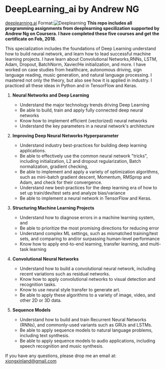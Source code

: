 # DeepLearning_ai by Andrew NG 
[deeplearning.ai](https://www.deeplearning.ai) 
Format:![Deeplearning](https://rexplorations.files.wordpress.com/2017/10/2017-10-21-19_43_58-clipboard.png?w=1000)
**This repo includes all programming assignments from deeplearning specilization supported by Andrew Ng on Coursera. I have completed these five courses and get the certificate on Feb, 2018**.

This specialization includes the foundations of Deep Learning understand how to build neural network, and learn how to lead successful machine learning projects. I have learn about Convolutional Networks,RNNs, LSTM, Adam, Dropout, BatchNorm, Xavier/He initialization, and more. I have worked on case studies from healthcare, autonomous driving, sign language reading, music generation, and natural language processing. I mastered not only the theory, but also see how it is applied in industry. I practiced all these ideas in Python and in TensorFlow and Keras.

1. **Neural Networks and Deep Learning**
   - Understand the major technology trends driving Deep Learning
   - Be able to build, train and apply fully connected deep neural networks 
   - Know how to implement efficient (vectorized) neural networks 
   - Understand the key parameters in a neural network's architecture 
   
2. **Improving Deep Neural Networks Hyperparameter**
   - Understand industry best-practices for building deep learning applications. 
   - Be able to effectively use the common neural network "tricks", including initialization, L2 and dropout regularization, Batch     normalization, gradient checking, 
   - Be able to implement and apply a variety of optimization algorithms, such as mini-batch gradient descent, Momentum, RMSprop and Adam, and check for their convergence. 
   - Understand new best-practices for the deep learning era of how to set up train/dev/test sets and analyze bias/variance
   - Be able to implement a neural network in TensorFlow and Keras.
   
   
3. **Structuring Machine Learning Projects**

   - Understand how to diagnose errors in a machine learning system, and 
   - Be able to prioritize the most promising directions for reducing error
   - Understand complex ML settings, such as mismatched training/test sets, and comparing to and/or surpassing human-level performance
   - Know how to apply end-to-end learning, transfer learning, and multi-task learning
   
4. **Convolutional Neural Networks**
   - Understand how to build a convolutional neural network, including recent variations such as residual networks.
   - Know how to apply convolutional networks to visual detection and recognition tasks.
   - Know to use neural style transfer to generate art.
   - Be able to apply these algorithms to a variety of image, video, and other 2D or 3D data.

5. **Sequence Models**
   - Understand how to build and train Recurrent Neural Networks (RNNs), and commonly-used variants such as GRUs and LSTMs.
   - Be able to apply sequence models to natural language problems, including text synthesis. 
   - Be able to apply sequence models to audio applications, including speech recognition and music synthesis.


If you have any questions, please drop me an email at: xiongxinland@gmail.com
